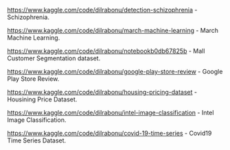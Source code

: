 https://www.kaggle.com/code/dilrabonu/detection-schizophrenia  - Schizophrenia.

https://www.kaggle.com/code/dilrabonu/march-machine-learning  - March Machine Learning.

https://www.kaggle.com/code/dilrabonu/notebookb0db67825b  - Mall Customer Segmentation dataset.

https://www.kaggle.com/code/dilrabonu/google-play-store-review  - Google Play Store Review.

https://www.kaggle.com/code/dilrabonu/housing-pricing-dataset  - Housining Price Dataset.

https://www.kaggle.com/code/dilrabonu/intel-image-classification  - Intel Image Classification.

https://www.kaggle.com/code/dilrabonu/covid-19-time-series   - Covid19 Time Series Dataset.
